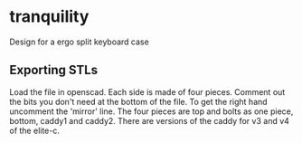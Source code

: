 # tranquility

Design for a ergo split keyboard case

## Exporting STLs

Load the file in openscad. Each side is made of four pieces. Comment out the bits you don't need at the bottom of the file. To get the right hand uncomment the 'mirror' line. The four pieces are top and bolts as one piece, bottom, caddy1 and caddy2. There are versions of the caddy for v3 and v4 of the elite-c.